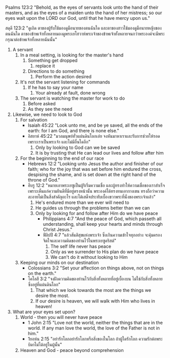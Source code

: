 Psalms 123:2 "Behold, as the eyes of servants look unto the hand of their masters, and as the eyes of a maiden unto the hand of her mistress; so our eyes wait upon the LORD our God, until that he have mercy upon us."

สดุดี 123:2 "ดูเถิด ตาของผู้รับใช้มองดูมือนายของตนฉันใด และตาของสาวใช้มองดูมือนายหญิงของตนฉันใด ตาของข้าพเจ้าทั้งหลายมองดูพระเยโฮวาห์พระเจ้าของข้าพเจ้าทั้งหลายจนกว่าพระองค์จะมีพระกรุณาต่อข้าพเจ้าทั้งหลายฉันนั้น"

1. A servant
    1. In a meal setting, is looking for the master's hand
        1. Something get dropped
            1. replace it
        2. Directions to do something
            1. Perform the action desired
    2. It's not the servant listening for commands
        1. If he has to say your name
            1. Your already at fault, done wrong
    3. The servant is watching the master for work to do
        1. Before asked
        2. As they see the need
2. Likewise, we need to look to God    
    1. For salvation
        - Isaiah 45:22 "Look unto me, and be ye saved, all the ends of the earth: for I am God, and there is none else."
        - อิสยาห์ 45:22 "มวลมนุษย์ทั่วแผ่นดินโลกเอ๋ย จงหันมาหาเราและรับการช่วยให้รอด เพราะเราเป็นพระเจ้า และไม่มีอื่นใดอีก"
            1. Only by looking to God can we be saved
            2. It is by trusting that He can lead our lives and follow after him
    2. For the beginning to the end of our race
        - Hebrews 12:2 "Looking unto Jesus the author and finisher of our faith; who for the joy that was set before him endured the cross, despising the shame, and is set down at the right hand of the throne of God."
        - ฮีบรู 12:2 "หมายเอาพระเยซูเป็นผู้ริเริ่มความเชื่อ และผู้ทรงทำให้ความเชื่อของเราสำเร็จ เพราะเห็นแก่ความยินดีที่มีอยู่ตรงหน้านั้น พระองค์ได้ทรงทนเอากางเขน ทรงถือว่าความละอายไม่เป็นสิ่งสำคัญอะไร และได้เสด็จประทับเบื้องขวาพระที่นั่งของพระเจ้าแล้ว"
            1. He's endured more than we ever will need to
            2. He guides us through the problems better than we can
            3. Only by looking for and follow after Him do we have peace
                - Philippians 4:7 "And the peace of God, which passeth all understanding, shall keep your hearts and minds through Christ Jesus."
                - ฟีลิปปี 4:7 "แล้วสันติสุขแห่งพระเจ้า ซึ่งเกินความเข้าใจทุกอย่าง จะคุ้มครองจิตใจและความคิดของท่านไว้ในพระเยซูคริสต์"
                    1. The self life never has peace
                    2. Only as we surrender to His plan do we have peace
                    3. We can't do it without looking to Him
    3. Keeping our minds on our destination
        - Colossians 3:2 "Set your affection on things above, not on things on the earth."
        - โคโลสี 3:2 "จงฝังความคิดของท่านไว้กับสิ่งทั้งหลายที่อยู่เบื้องบน ไม่ใช่กับสิ่งทั้งหลายซึ่งอยู่ที่แผ่นดินโลก"
            1. That which we look towards the most are the things we desire the most.
            2. If our desire is heaven, we will walk with Him who lives in heaven!
3. What are your eyes set upon?
    1. World - then you will never have peace
        - 1 John 2:15 "Love not the world, neither the things that are in the world. If any man love the world, the love of the Father is not in him."
        - 1ยอห์น 2:15 "อย่ารักโลกอย่ารักโลกหรือสิ่งของในโลก ถ้าผู้ใดรักโลก ความรักต่อพระบิดาไม่ได้อยู่ในผู้นั้น"
    2. Heaven and God - peace beyond comprehension